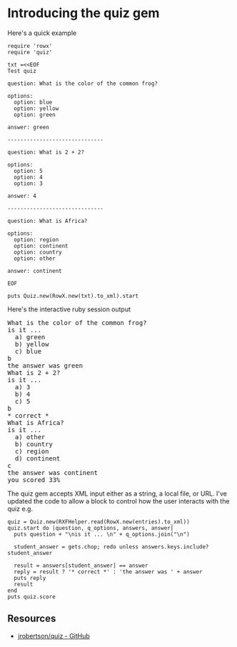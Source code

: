 # Introducing the quiz gem

Here's a quick example

    require 'rowx'
    require 'quiz'

    txt =<<EOF
    Test quiz

    question: What is the color of the common frog?

    options:
      option: blue
      option: yellow
      option: green

    answer: green

    ------------------------------

    question: What is 2 + 2?

    options:
      option: 5
      option: 4
      option: 3

    answer: 4

    ------------------------------

    question: What is Africa?

    options:
      option: region
      option: continent
      option: country
      option: other

    answer: continent

    EOF

    puts Quiz.new(RowX.new(txt).to_xml).start 

Here's the interactive ruby session output
<pre>
What is the color of the common frog?
is it ... 
  a) green
  b) yellow
  c) blue
b
the answer was green
What is 2 + 2?
is it ... 
  a) 3
  b) 4
  c) 5
b
* correct *
What is Africa?
is it ... 
  a) other
  b) country
  c) region
  d) continent
c
the answer was continent
you scored 33%
</pre>

The quiz gem accepts XML input either as a string, a local file, or URL. I've updated the code to allow a block to control how the user interacts with the quiz e.g.

    quiz = Quiz.new(RXFHelper.read(RowX.new(entries).to_xml))
    quiz.start do |question, q_options, answers, answer|
      puts question + "\nis it ... \n" + q_options.join("\n")
      
      student_answer = gets.chop; redo unless answers.keys.include? student_answer
      
      result = answers[student_answer] == answer
      reply = result ? '* correct *' : 'the answer was ' + answer
      puts reply
      result
    end
    puts quiz.score



## Resources

* [jrobertson/quiz - GitHub](https://github.com/jrobertson/quiz)

